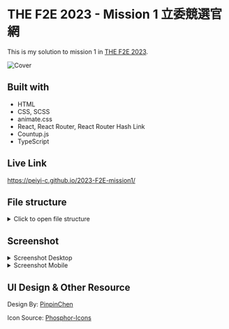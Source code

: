 # THE F2E 2023 - Mission 1 立委競選官網

This is my solution to mission 1 in [THE F2E 2023](https://2023.thef2e.com/).

![Cover](https://github.com/peiyi-c/2023-F2E-mission1/assets/73789013/b36f2e68-bdb9-4634-8764-44effb0b3b63)

## Built with

- HTML
- CSS, SCSS
- animate.css
- React, React Router, React Router Hash Link
- Countup.js
- TypeScript

## Live Link
https://peiyi-c.github.io/2023-F2E-mission1/

## File structure

<details>
<summary>Click to open file structure</summary>

```
├── node_modules
├── public
├── src
│   ├── assets
│   ├──components
│   │     ├── Header
│   │     │   ├── index.tsx
│   │     │   └── index.scss
│   │     │
│   │     ├── Main
│   │     │   ├── index.tsx
│   │     │   └── index.scss
│   │     │
│   │     ├── Hero
│   │     │   ├── index.tsx
│   │     │   └── index.scss
│   │     │
│   │     ├── Claims
│   │     │   ├── index.tsx
│   │     │   └── index.scss
│   │     │
│   │     ├── Events
│   │     │   ├── index.tsx
│   │     │   └── index.scss
│   │     │
│   │     ├── onations
│   │     │   ├── index.tsx
│   │     │   └── index.scss
│   │     │
│   │     ├── Policy
│   │     │   ├── index.tsx
│   │     │   └── index.scss
│   │     │
│   │     ├── Mailbox
│   │     │   ├── index.tsx
│   │     │   └── index.scss
│   │     │
│   │     └── Footer
│   │         ├── index.tsx
│   │         └── index.scss
│   │
│   ├── containers
│   │     ├── BlurContext
│   │     │   └──index.tsx
│   │     │
│   │     └── HeaderContainer
│   │         └── index.tsx
│   ├── data
│   │     └── data.js
│   │
│   ├── utilities
│   │     └── helpers.js
│   │
│   ├── App.scss
│   ├── App.tsx
│   ├── index.css
│   └── main.tsx
│
├── .gitignore
├── index.html
...
└── README.md

```

</details>


## Screenshot
<details>
<summary> Screenshot Desktop</summary>
  
![Opera Snapshot](https://github.com/peiyi-c/2023-F2E-mission1/assets/73789013/cff6f154-77b3-45c7-96fa-d63e0e77f83a)
</details>

<details>
<summary> Screenshot Mobile</summary>
  
![Opera Snapshot](https://github.com/peiyi-c/2023-F2E-mission1/assets/73789013/74fdebce-af4c-4fd0-a33f-3d82dfe0e444)
</details>


## UI Design & Other Resource

Design By: [PinpinChen](https://www.figma.com/file/3jLMmrhDl3UkjTKbU5YCye/2023-F2E-%E7%AB%8B%E5%A7%94%E7%AB%B6%E9%81%B8%E5%AE%98%E7%B6%B2?node-id=6%3A39&mode=dev)


Icon Source: [Phosphor-Icons](https://github.com/phosphor-icons/homepage#phosphor-icons)
